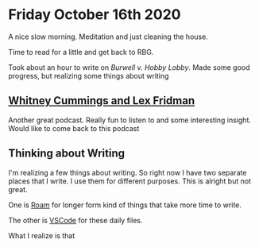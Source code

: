 # Friday October 16th 2020

A nice slow morning. Meditation and just cleaning the house. 

Time to read for a little and get back to RBG.

Took about an hour to write on *Burwell v. Hobby Lobby*. Made some good progress, but realizing some things about writing

## [Whitney Cummings and Lex Fridman](https://www.youtube.com/watch?v=7f6K1U6lH5Q)

Another great podcast. Really fun to listen to and some interesting insight. Would like to come back to this podcast

## Thinking about Writing

I'm realizing a few things about writing. So right now I have two separate places that I write. I use them for different purposes. This is alright but not great.

One is [Roam](https://roamresearch.com/) for longer form kind of things that take more time to write.

The other is [VSCode](https://code.visualstudio.com/) for these daily files. 

What I realize is that 
